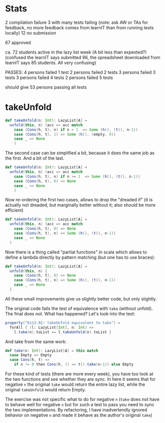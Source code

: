 # Stats

2 compilation failure
3 with many tests failing
  (note: ask AW or TAs for feedback, no more
   feedback comes from learnIT than from running tests locally)
12 no submission

67 approved

ca. 72 students active in the lazy list week (A bit less than expexted?)
    (confused the learnIT says submitted 96, the spreadsheet
    downloaded from learnIT says 85 students. All very confusing)

PASSES:
4 persons failed 1 test
2 persons failed 2 tests
3 persons failed 3 tests
3 persons failed 4 tests
2 persons failed 5 tests

should give 53 persons passing all tests

# takeUnfold

```scala
def takeUnfold(n: Int): LazyList[A] =
  unfold(this, n) (acc => acc match
    case (Cons(h, t), n) if n > 1  => Some (h(), (t(), n-1))
    case (Cons(h, t), 1) => Some (h(), (empty, 0))
    case _ => None
    )
```

The second case can be simplified a bit, because it does the same job
as the first. And a bit of the last.

```scala
def takeUnfold(n: Int): LazyList[A] =
  unfold(this, n) (acc => acc match
    case (Cons(h, t), n) if n >= 1  => Some (h(), (t(), n-1))
    case (Cons(h, t), 0) => None
    case _ => None
    )
```

Now re-ordering the first two cases, allows to drop the "dreaded if"
(it is actually not dreaded, but marginally better without it; also
should be more efficient)

```scala
def takeUnfold(n: Int): LazyList[A] =
  unfold(this, n) (acc => acc match
    case (Cons(h, t), 0) => None
    case (Cons(h, t), n) => Some (h(), (t(), n-1))
    case _ => None
  )
```

Now there is  a thing called "partial functions" in scala which allows
to define a lambda directly by pattern matching (but one has to use
braces):

```scala
def takeUnfold(n: Int): LazyList[A] =
  unfold(this, n) {
    case (Cons(h, t), 0) => None
    case (Cons(h, t), n) => Some (h(), (t(), n-1))
    case _ => None
  }
```

All these small improvements give us slightly better code, but only
slightly.

The original code fails the test of equivalence with
`take` (without unfold). The final does not. What has happened? Let's
look into the test:

```scala
property("Ex13.02: takeUnfold equivalent to take") =
  forAll { (l: LazyList[Int], n: Int) =>
    l.take(n).toList == l.takeUnfold(n).toList }
```

And take from the same work:

```scala
def take(n: Int): LazyList[A] = this match
  case Empty => Empty
  case Cons(h, t) =>
    if n != 0 then Cons(h, () => t().take(n-1)) else Empty
```

For these kind of tests (there are more every week), you have too look
at the two functions and see whether they are sync. In here it seems
that for negative `n` the original `take` would return the entire lazy
list, while the original `takeUnfold` would return Empty.

The exercise was not specific what to do for negative `n` (`take` does
not have to behave well for negative `n` but for such a test to pass
you need to sync the two implementations.  By refactoring, I have
inadvertendly ignored behavior on negative `n` and made it behave as
the author's original `take`)
